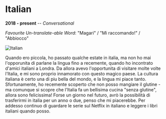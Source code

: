 # Italian
**2018 - present** -- *Conversational*

*Favourite Un-translate-able Word*: "Magari" / "Mi raccomando!" / "Abbiocco"

![Italian](https://images.unsplash.com/photo-1515859005217-8a1f08870f59)

Quando ero piccola, ho passato qualche estate in italia, ma non ho mai l'opporunita di parlane la lingua fino a recemente, quando ho incontrato d'amici italiani a Londra. Da allora avevo l'opportunita di visitare molte volte l'Italia, e mi sono proprio innamorato con questo magico paese. La cultura italiana è certo una di piu bella del mondo, e la lingua mi piace tanto. Sfortunamente, ho recemente scoperto che non posso mangiare il glutine - ma comunque si scopre che l'Italia fa un bellisima cucina "senza glutine", allora sono felicissima! Forse un giorno nel futuro, avrò la possibilità di trasferirmi in italia per un anno o due, penso che mi piacerebbe. Per addesso continuo di guardare le serie sul Netflix in italiano e leggere i libri italiani quando posso.
